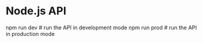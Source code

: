 # Node.js API

npm run dev # run the API in development mode
npm run prod # run the API in production mode
